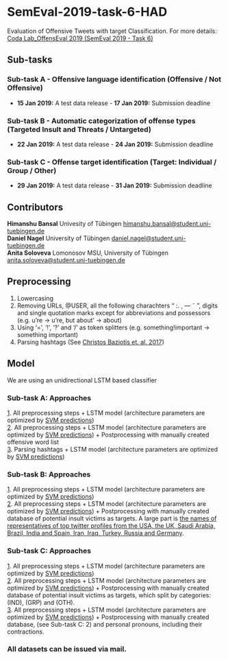 # SemEval-2019-task-6-HAD
Evaluation of Offensive Tweets with target Classification. For more details: [Coda Lab_OffensEval 2019 (SemEval 2019 - Task 6)](https://competitions.codalab.org/competitions/20011)

## Sub-tasks

### Sub-task A - Offensive language identification (Offensive / Not Offensive) <br/>
 - **15 Jan 2019:** A test data release - **17 Jan 2019:** Submission deadline <br/>
### Sub-task B - Automatic categorization of offense types (Targeted Insult and Threats / Untargeted) <br/> 
- **22 Jan 2019:** A test data release - **24 Jan 2019:** Submission deadline <br/>
### Sub-task C - Offense target identification (Target: Individual / Group / Other)<br/>
 - **29 Jan 2019:** A test data release - **31 Jan 2019:** Submission deadline  <br/>

## Contributors 
**Himanshu Bansal** Univesity of Tübingen himanshu.bansal@student.uni-tuebingen.de <br/>
**Daniel Nagel** University of Tübingen daniel.nagel@student.uni-tuebingen.de <br/>
**Anita Soloveva**  Lomonosov MSU, University of Tübingen anita.soloveva@student.uni-tuebingen.de <br/>

## Preprocessing
1. Lowercasing <br/>
2. Removing URLs, @USER, all the following charachters  “ :. , — ˜ ”, digits and single quotation marks except for abbreviations and possessors (e.g. u’re → u’re, but about’ → about) <br/>
3. Using ‘=’, ‘!’, ‘?’ and ‘/’ as token splitters  (e.g. something!important → something important) <br/>
4. Parsing hashtags (See [Christos Baziotis et. al. 2017](https://github.com/cbaziotis/ekphrasis))<br/>

## Model
We are using an unidirectional LSTM based classifier
### Sub-task A: Approaches
[1](https://github.com/cicl2018/semeval-2019-task-6-HAD/blob/daniel/Task%20A/Task_A_only_Preprocessing.py). All preprocessing steps + LSTM model (architecture parameters are optimized by [SVM predictions](https://github.com/cicl2018/semeval-2019-task-6-HAD/blob/master/Baseline/svm-predictions-test.tsv))  <br/>
[2](https://github.com/cicl2018/semeval-2019-task-6-HAD/blob/daniel/Task%20A/Task_A_Badword_list.py). All preprocessing steps + LSTM model (architecture parameters are optimized by [SVM predictions](https://github.com/cicl2018/semeval-2019-task-6-HAD/blob/master/Baseline/svm-predictions-test.tsv))  + Postprocessing with manually created offensive word list <br/>
[3](https://github.com/cicl2018/semeval-2019-task-6-HAD/blob/daniel/Task%20A/Task_A_hashtag_parsing.py). Parsing hashtags + LSTM model (architecture parameters are optimized by [SVM predictions](https://github.com/cicl2018/semeval-2019-task-6-HAD/blob/master/Baseline/svm-predictions-test.tsv))
### Sub-task B: Approaches
[1](https://github.com/cicl2018/semeval-2019-task-6-HAD/blob/daniel/Task%20B/Task_B_only_Preprocessing.py).  All preprocessing steps + LSTM model (architecture parameters are optimized by [SVM predictions](https://github.com/cicl2018/semeval-2019-task-6-HAD/blob/master/Baseline/svm-predictions-b-test.tsv)) <br/>
[2](https://github.com/cicl2018/semeval-2019-task-6-HAD/blob/daniel/Task%20B/Task_B_Badword_list.py). All preprocessing steps + LSTM model (architecture parameters are optimized by [SVM predictions](https://github.com/cicl2018/semeval-2019-task-6-HAD/blob/master/Baseline/svm-predictions-b-test.tsv))  + Postprocessing with manually created  database of potential insult victims as targets. A large part is [the names of representatives of top twitter profiles from the USA, the UK, Saudi Arabia, Brazil, India and Spain, Iran, Iraq, Turkey, Russia and Germany](https://www.socialbakers.com/statistics/twitter/profiles/).

### Sub-task C: Approaches
[1](https://github.com/cicl2018/semeval-2019-task-6-HAD/blob/daniel/Task%20C/Task_C_only_Preprocessing.py). All preprocessing steps + LSTM model (architecture parameters are optimized by [SVM predictions](https://github.com/cicl2018/semeval-2019-task-6-HAD/blob/master/Baseline/svm-predictions-c-test.tsv))  <br/>
[2](https://github.com/cicl2018/semeval-2019-task-6-HAD/blob/daniel/Task%20C/Task_C_Badword_list.py). All preprocessing steps + LSTM model (architecture parameters are optimized by [SVM predictions](https://github.com/cicl2018/semeval-2019-task-6-HAD/blob/master/Baseline/svm-predictions-c-test.tsv))  + Postprocessing with manually created  database of potential insult victims as targets, which split by categories: (IND), (GRP) and (OTH). <br/>
[3](https://github.com/cicl2018/semeval-2019-task-6-HAD/blob/daniel/Task%20C/Task_C_Badword_list.py). All preprocessing steps + LSTM model (architecture parameters are optimized by [SVM predictions](https://github.com/cicl2018/semeval-2019-task-6-HAD/blob/master/Baseline/svm-predictions-c-test.tsv))  + Postprocessing with manually created  database, (see Sub-task C: 2) and personal pronouns, including their contractions. 
###  All datasets can be issued via mail.


